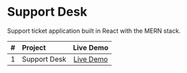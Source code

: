 # Support Desk
Support ticket application built in React with the MERN stack. 

| #  |       Project       | Live Demo |
|:--:|:--------------------|:---------:|
| 1  | Support Desk | [Live Demo](https://aa-support-desk.herokuapp.com/) |
